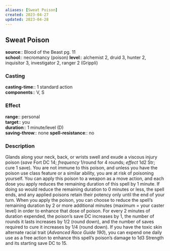 ```yaml
---
aliases: [Sweat Poison]
created: 2023-04-27
updated: 2023-04-28
---
```


## Sweat Poison

**source**:: Blood of the Beast pg. 11  
**school**:: necromancy (poison)
**level**:: alchemist 2, druid 3, hunter 2, inquisitor 3, investigator 2, ranger 2 (Grippli)

### Casting

**casting-time**:: 1 standard action  
**components**:: V, S

### Effect

**range**:: personal  
**target**:: you  
**duration**:: 1 minute/level (D)  
**saving-throw**:: none
**spell-resistance**:: no

### Description

Glands along your neck, back, or wrists swell and exude a viscous injury poison (*save* Fort DC 14; *frequency* 1/round for 4 rounds; *effect* 1d2 Str; cure 1 save). You are not immune to this poison, and unless you have the poison use class feature or a similar ability, you are at risk of poisoning yourself. You can apply this poison to a weapon as a move action, and each dose you apply reduces the remaining duration of this spell by 1 minute. If doing so would reduce the remaining duration to 0 minutes or less, the spell ends, and any applied poisons retain their potency only until the end of your turn. When you apply the poison, you can choose to reduce the spell’s remaining duration by 2 or more additional minutes (maximum = your caster level) in order to enhance that dose of poison. For every 2 minutes of duration expended, the poison’s save DC increases by 1, the number of rounds it lasts increases by 1/2 (round down), and the number of saves required to cure it increases by 1/4 (round down). If you have the toxic skin alternate racial trait (*Advanced Race Guide 190*), you can expend one daily use as a free action to enhance this spell’s poison’s damage to 1d3 Strength and its starting save DC to 15.
